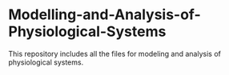 # Modelling-and-Analysis-of-Physiological-Systems
This repository includes all the files for modeling and analysis of physiological systems.

